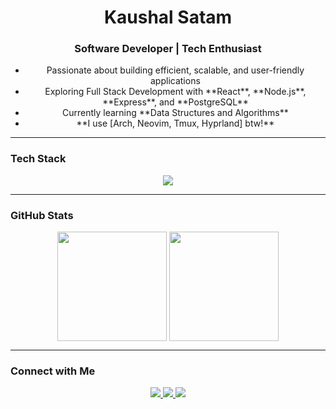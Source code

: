 <h1 align="center"> Kaushal Satam </h1>
<h3 align="center">Software Developer | Tech Enthusiast</h3>

<ul align="center">
 <li> Passionate about building efficient, scalable, and user-friendly applications  </li>
 <li> Exploring Full Stack Development with **React**, **Node.js**, **Express**, and **PostgreSQL**  </li>
 <li> Currently learning **Data Structures and Algorithms**  </li>
 <li> **I use [Arch, Neovim, Tmux, Hyprland] btw!** </li>
</ul>

---

###  Tech Stack
<p align="center">
  <img src="https://skillicons.dev/icons?i=html,css,js,react,nodejs,express,postgresql,flutter,python" />
</p> 

---

###  GitHub Stats
<p align='center'>
  <img align="center" src="https://github-readme-stats.vercel.app/api?username=kaushalsatam&show_icons=true&theme=tokyonight" height="175" />
  <img align="center" src="https://github-readme-stats.vercel.app/api/top-langs/?username=kaushalsatam&layout=compact&theme=tokyonight" height="175" />
</p>

---

###  Connect with Me
<p align="center">
  <a href="https://linkedin.com/in/kaushalsatam" target="blank">
    <img src="https://img.shields.io/badge/-LinkedIn-0A66C2?style=for-the-badge&logo=linkedin&logoColor=white" />
  </a>
  <a href="https://www.leetcode.com/kaushalsatam" target="blank">
    <img src="https://img.shields.io/badge/-LeetCode-FFA116?style=for-the-badge&logo=leetcode&logoColor=white" />
  </a>
  <a href="mailto:satamkaushal@gmail.com">
    <img src="https://img.shields.io/badge/-Email-D14836?style=for-the-badge&logo=gmail&logoColor=white" />
  </a>
</p>
